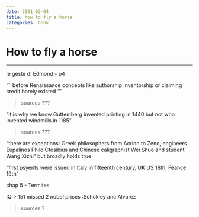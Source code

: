 ```yaml
--- 
date: 2021-03-04
title: how to fly a horse
categories: book
---
```


# How to fly a horse


- - - -

le geste d’ Edmond - p4

‘´´
before Renaissance concepts like authorship inventorship or claiming credit barely existed
‘’’
> sources ???

“it is why we know Guttemberg invented printing in 1440 but not who invented windmills in 1185”
> sources ???

“there are exceptions: Greek philosophers from Acrion to Zeno, engineers Eupalinos Philo Ctesibius and Chinese caligraphist Wei Shuo and student Wang Xizhi” but broadly holds true

“first psyents were issued in Italy in fifteenth century, UK US 18th, Feance 19th”

chap 5 - Termites

IQ > 151
missed 2 nobel prices :Schokley anc Alvarez
> sources ?
